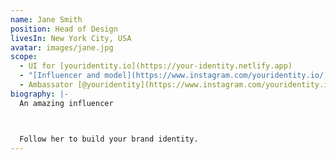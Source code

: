 ```yaml
---
name: Jane Smith
position: Head of Design
livesIn: New York City, USA
avatar: images/jane.jpg
scope:
  - UI for [youridentity.io](https://your-identity.netlify.app)
  - "[Influencer and model](https://www.instagram.com/youridentity.io/)"
  - Ambassator [@youridentity](https://www.instagram.com/youridentity.io/)
biography: |-
  An amazing influencer



  Follow her to build your brand identity.
---
```


